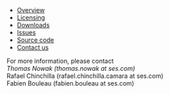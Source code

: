   * [Overview](Overview.md)
  * [Licensing](Licensing.md)
  * [Downloads](http://code.google.com/p/spell-sat/downloads/list)
  * [Issues](http://code.google.com/p/spell-sat/issues/list)
  * [Source code](http://code.google.com/p/spell-sat/source/checkout)
  * [Contact us](ContactUs.md)

For more information, please contact<br />
_Thomas Nowak (thomas.nowak at ses.com)_<br />
Rafael Chinchilla (rafael.chinchilla.camara at ses.com)<br />
Fabien Bouleau (fabien.bouleau at ses.com)
